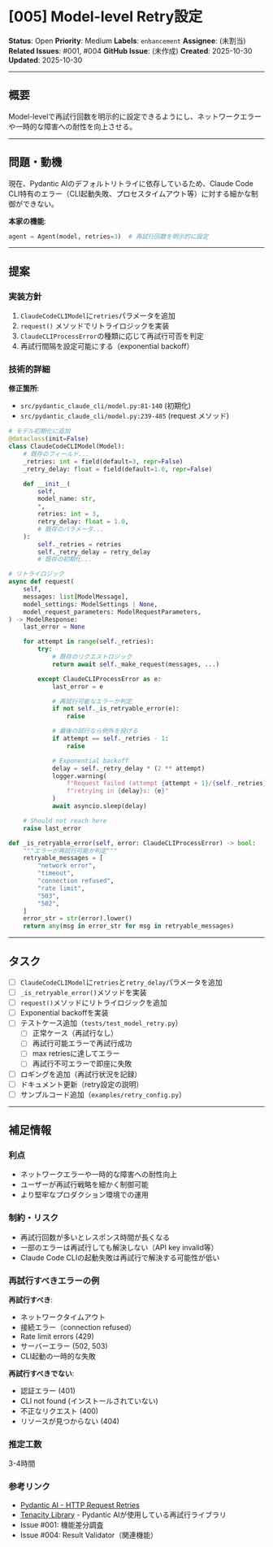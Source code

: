 # [005] Model-level Retry設定

**Status**: Open
**Priority**: Medium
**Labels**: `enhancement`
**Assignee**: (未割当)
**Related Issues**: #001, #004
**GitHub Issue**: (未作成)
**Created**: 2025-10-30
**Updated**: 2025-10-30

---

## 概要

Model-levelで再試行回数を明示的に設定できるようにし、ネットワークエラーや一時的な障害への耐性を向上させる。

---

## 問題・動機

現在、Pydantic AIのデフォルトリトライに依存しているため、Claude Code CLI特有のエラー（CLI起動失敗、プロセスタイムアウト等）に対する細かな制御ができない。

**本家の機能**:
```python
agent = Agent(model, retries=3)  # 再試行回数を明示的に設定
```

---

## 提案

### 実装方針

1. `ClaudeCodeCLIModel`に`retries`パラメータを追加
2. `request()` メソッドでリトライロジックを実装
3. `ClaudeCLIProcessError`の種類に応じて再試行可否を判定
4. 再試行間隔を設定可能にする（exponential backoff）

### 技術的詳細

**修正箇所**:
- `src/pydantic_claude_cli/model.py:81-140` (初期化)
- `src/pydantic_claude_cli/model.py:239-485` (request メソッド)

```python
# モデル初期化に追加
@dataclass(init=False)
class ClaudeCodeCLIModel(Model):
    # 既存のフィールド...
    _retries: int = field(default=3, repr=False)
    _retry_delay: float = field(default=1.0, repr=False)

    def __init__(
        self,
        model_name: str,
        *,
        retries: int = 3,
        retry_delay: float = 1.0,
        # 既存のパラメータ...
    ):
        self._retries = retries
        self._retry_delay = retry_delay
        # 既存の初期化...

# リトライロジック
async def request(
    self,
    messages: list[ModelMessage],
    model_settings: ModelSettings | None,
    model_request_parameters: ModelRequestParameters,
) -> ModelResponse:
    last_error = None

    for attempt in range(self._retries):
        try:
            # 既存のリクエストロジック
            return await self._make_request(messages, ...)

        except ClaudeCLIProcessError as e:
            last_error = e

            # 再試行可能なエラーか判定
            if not self._is_retryable_error(e):
                raise

            # 最後の試行なら例外を投げる
            if attempt == self._retries - 1:
                raise

            # Exponential backoff
            delay = self._retry_delay * (2 ** attempt)
            logger.warning(
                f"Request failed (attempt {attempt + 1}/{self._retries}), "
                f"retrying in {delay}s: {e}"
            )
            await asyncio.sleep(delay)

    # Should not reach here
    raise last_error

def _is_retryable_error(self, error: ClaudeCLIProcessError) -> bool:
    """エラーが再試行可能か判定"""
    retryable_messages = [
        "network error",
        "timeout",
        "connection refused",
        "rate limit",
        "503",
        "502",
    ]
    error_str = str(error).lower()
    return any(msg in error_str for msg in retryable_messages)
```

---

## タスク

- [ ] `ClaudeCodeCLIModel`に`retries`と`retry_delay`パラメータを追加
- [ ] `_is_retryable_error()`メソッドを実装
- [ ] `request()`メソッドにリトライロジックを追加
- [ ] Exponential backoffを実装
- [ ] テストケース追加（`tests/test_model_retry.py`）
  - [ ] 正常ケース（再試行なし）
  - [ ] 再試行可能エラーで再試行成功
  - [ ] max retriesに達してエラー
  - [ ] 再試行不可エラーで即座に失敗
- [ ] ロギングを追加（再試行状況を記録）
- [ ] ドキュメント更新（retry設定の説明）
- [ ] サンプルコード追加（`examples/retry_config.py`）

---

## 補足情報

### 利点

- ネットワークエラーや一時的な障害への耐性向上
- ユーザーが再試行戦略を細かく制御可能
- より堅牢なプロダクション環境での運用

### 制約・リスク

- 再試行回数が多いとレスポンス時間が長くなる
- 一部のエラーは再試行しても解決しない（API key invalid等）
- Claude Code CLIの起動失敗は再試行で解決する可能性が低い

### 再試行すべきエラーの例

**再試行すべき**:
- ネットワークタイムアウト
- 接続エラー（connection refused）
- Rate limit errors (429)
- サーバーエラー (502, 503)
- CLI起動の一時的な失敗

**再試行すべきでない**:
- 認証エラー (401)
- CLI not found (インストールされていない)
- 不正なリクエスト (400)
- リソースが見つからない (404)

### 推定工数

3-4時間

### 参考リンク

- [Pydantic AI - HTTP Request Retries](https://ai.pydantic.dev/retries/)
- [Tenacity Library](https://tenacity.readthedocs.io/) - Pydantic AIが使用している再試行ライブラリ
- Issue #001: 機能差分調査
- Issue #004: Result Validator（関連機能）
